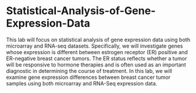 # Statistical-Analysis-of-Gene-Expression-Data
This lab will focus on statistical analysis of gene expression data using both microarray and RNA-seq datasets. Specifically, we will investigate genes whose expression is different between estrogen receptor (ER) positive and ER-negative breast cancer tumors. The ER status reflects whether a tumor will be responsive to hormone therapies and is often used as an important diagnostic in determining the course of treatment. In this lab, we will examine gene expression differences between breast cancer tumor samples using both microarray and RNA-Seq expression data.
